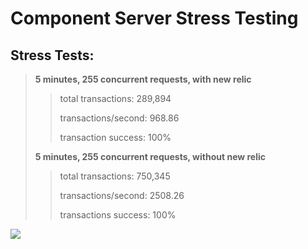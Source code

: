 # Component Server Stress Testing

## Stress Tests:
> __5 minutes, 255 concurrent requests, with new relic__
> > total transactions: 289,894
> >
> > transactions/second: 968.86
> >
> > transaction success: 100%
> >
> >
>
> __5 minutes, 255 concurrent requests, without new relic__
> > total transactions: 750,345
> >
> > transactions/second: 2508.26
> >
> > transactions success: 100%
> >


![](https://i.imgur.com/FYNrs0I.png)



